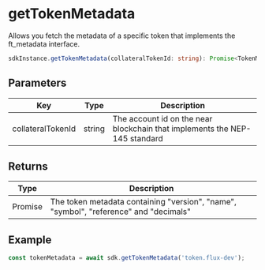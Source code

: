 # getTokenMetadata

Allows you fetch the metadata of a specific token that implements the ft_metadata interface.

```TypeScript
sdkInstance.getTokenMetadata(collateralTokenId: string): Promise<TokenMetadata>
```

## Parameters

|Key|Type|Description|
|---|---|---|
|collateralTokenId|string|The account id on the near blockchain that implements the NEP-145 standard|

## Returns

|Type|Description|
|---|---|
|Promise<TokenMetadata>|The token metadata containing "version", "name", "symbol", "reference" and "decimals"|

## Example

```TypeScript
const tokenMetadata = await sdk.getTokenMetadata('token.flux-dev');
```

